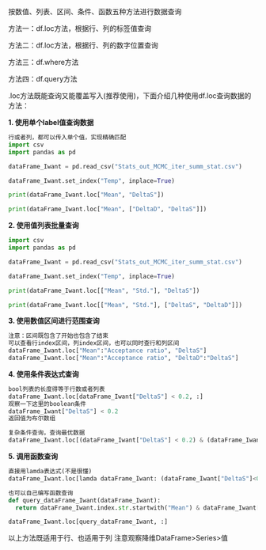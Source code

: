 按数值、列表、区间、条件、函数五种方法进行数据查询

方法一：df.loc方法，根据行、列的标签值查询

方法二：df.loc方法，根据行、列的数字位置查询

方法三：df.where方法

方法四：df.query方法

.loc方法既能查询又能覆盖写入(推荐使用)，下面介绍几种使用df.loc查询数据的方法：

**1. 使用单个label值查询数据**

```python
行或者列，都可以传入单个值，实现精确匹配
import csv
import pandas as pd

dataFrame_Iwant = pd.read_csv("Stats_out_MCMC_iter_summ_stat.csv")

dataFrame_Iwant.set_index("Temp", inplace=True)

print(dataFrame_Iwant.loc["Mean", "DeltaS"])														# 打印单个值

print(dataFrame_Iwant.loc["Mean", ["DeltaD", "DeltaS"]])								# 得到一个Series
```

**2. 使用值列表批量查询**

```python
import csv
import pandas as pd

dataFrame_Iwant = pd.read_csv("Stats_out_MCMC_iter_summ_stat.csv")

dataFrame_Iwant.set_index("Temp", inplace=True)

print(dataFrame_Iwant.loc[["Mean", "Std."], "DeltaS"])								  # 得到一个Series

print(dataFrame_Iwant.loc[["Mean", "Std."], ["DeltaS", "DeltaD"]])		  # 得到一个DataFrame
```

**3. 使用数值区间进行范围查询**

```python
注意：区间既包含了开始也包含了结束
可以查看行index区间，列index区间，也可以同时查行和列区间
dataFrame_Iwant.loc["Mean":"Acceptance ratio", "DeltaS"]
dataFrame_Iwant.loc["Mean":"Acceptance ratio", "DeltaD":"DeltaS"]
```

**4. 使用条件表达式查询**

```python
bool列表的长度得等于行数或者列表
dataFrame_Iwant.loc[dataFrame_Iwant["DeltaS"] < 0.2, :]
观察一下这里的boolean条件
dataFrame_Iwant["DeltaS"] < 0.2
返回值为布尔数组

复杂条件查询，查询最优数据
dataFrame_Iwant.loc[(dataFrame_Iwant["DeltaS"] < 0.2) & (dataFrame_Iwant["DeltaD"] >= 0.5) & (dataFrame_Iwant["Lambda"] == 0.9)]
```

**5. 调用函数查询**

```python
直接用lamda表达式(不是很懂)
dataFrame_Iwant.loc[lamda dataFrame_Iwant: (dataFrame_Iwant["DeltaS"]<0.2) & (dataFrame_Iwant["DeltaD"]<0.5), :]

也可以自己编写函数查询
def query_dataFrame_Iwant(dataFrame_Iwant):
  return dataFrame_Iwant.index.str.startwith("Mean") & dataFrame_Iwant["DeltaS"]==0.5

dataFrame_Iwant.loc[query_dataFrame_Iwant, :]
```

以上方法既适用于行、也适用于列
注意观察降维DataFrame>Series>值





